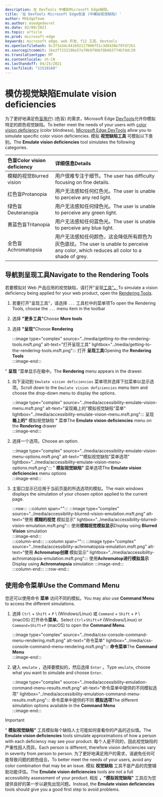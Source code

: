 ```yaml
---
description: 在 DevTools 中模拟Microsoft Edge缺陷。
title: '在 DevTools Microsoft Edge色盲 (中模拟视觉缺陷) '
author: MSEdgeTeam
ms.author: msedgedevrel
ms.date: 02/09/2021
ms.topic: article
ms.prod: microsoft-edge
keywords: microsoft edge、web 开发、f12 工具、devtools
ms.openlocfilehash: 8c3f3a34c441692117906f51c3d8430e79fd72b1
ms.sourcegitcommit: 16e2f7232196a57a70b979bbf8b663774b7ddc20
ms.translationtype: MT
ms.contentlocale: zh-CN
ms.lasthandoff: 04/25/2021
ms.locfileid: "11519168"
---
```

# <a name="emulate-vision-deficiencies"></a><span data-ttu-id="fe482-104">模仿视觉缺陷</span><span class="sxs-lookup"><span data-stu-id="fe482-104">Emulate vision deficiencies</span></span>

<span data-ttu-id="fe482-105">为了更好地满足色[盲用户][ColorblindawarenessMain]\ (色盲\) 的需求，Microsoft Edge [DevTools][DevtoolsIndex]允许你模拟特定的颜色视觉缺陷。</span><span class="sxs-lookup"><span data-stu-id="fe482-105">To better meet the needs of your users with [color vision deficiency][ColorblindawarenessMain] \(color blindness\), [Microsoft Edge DevTools][DevtoolsIndex] allow you to simulate specific color vision deficiencies.</span></span>  <span data-ttu-id="fe482-106">模拟 **视觉缺陷工具** 可模拟以下类别。</span><span class="sxs-lookup"><span data-stu-id="fe482-106">The **Emulate vision deficiencies** tool simulates the following categories.</span></span>  

| <span data-ttu-id="fe482-107">色盲</span><span class="sxs-lookup"><span data-stu-id="fe482-107">Color vision deficiency</span></span> | <span data-ttu-id="fe482-108">详细信息</span><span class="sxs-lookup"><span data-stu-id="fe482-108">Details</span></span> |  
|:--- |:--- |  
| <span data-ttu-id="fe482-109">模糊的视觉</span><span class="sxs-lookup"><span data-stu-id="fe482-109">Blurred vision</span></span> | <span data-ttu-id="fe482-110">用户很难专注于细节。</span><span class="sxs-lookup"><span data-stu-id="fe482-110">The user has difficulty focusing on fine details.</span></span> |  
| <span data-ttu-id="fe482-111">红色盲</span><span class="sxs-lookup"><span data-stu-id="fe482-111">Protanopia</span></span> | <span data-ttu-id="fe482-112">用户无法感知任何红色光。</span><span class="sxs-lookup"><span data-stu-id="fe482-112">The user is unable to perceive any red light.</span></span> |  
| <span data-ttu-id="fe482-113">绿色盲</span><span class="sxs-lookup"><span data-stu-id="fe482-113">Deuteranopia</span></span> | <span data-ttu-id="fe482-114">用户无法感知任何绿色光。</span><span class="sxs-lookup"><span data-stu-id="fe482-114">The user is unable to perceive any green light.</span></span> |  
| <span data-ttu-id="fe482-115">黄蓝色盲</span><span class="sxs-lookup"><span data-stu-id="fe482-115">Tritanopia</span></span> | <span data-ttu-id="fe482-116">用户无法感知任何蓝色光。</span><span class="sxs-lookup"><span data-stu-id="fe482-116">The user is unable to perceive any blue light.</span></span> |  
| <span data-ttu-id="fe482-117">全色盲</span><span class="sxs-lookup"><span data-stu-id="fe482-117">Achromatopsia</span></span> | <span data-ttu-id="fe482-118">用户无法感知任何颜色，这会降低所有颜色为灰色底纹。</span><span class="sxs-lookup"><span data-stu-id="fe482-118">The user is unable to perceive any color, which reduces all color to a shade of grey.</span></span> |  

## <a name="navigate-to-the-rendering-tools"></a><span data-ttu-id="fe482-119">导航到呈现工具</span><span class="sxs-lookup"><span data-stu-id="fe482-119">Navigate to the Rendering Tools</span></span>  

<span data-ttu-id="fe482-120">若要模拟对 Web 产品应用的视觉缺陷，请打开"呈现[工具"。][DevtoolsRenderingToolsIndex]</span><span class="sxs-lookup"><span data-stu-id="fe482-120">To simulate a vision deficiency being applied for your web product, open the [Rendering Tools][DevtoolsRenderingToolsIndex].</span></span>  

1.  <span data-ttu-id="fe482-121">若要打开"呈现工具"，请选择 `...` 工具栏中的菜单项</span><span class="sxs-lookup"><span data-stu-id="fe482-121">To open the Rendering Tools, choose the `...` menu item in the toolbar</span></span>  
1.  <span data-ttu-id="fe482-122">选择 **"更多工具"**</span><span class="sxs-lookup"><span data-stu-id="fe482-122">Choose **More tools**</span></span>  
1.  <span data-ttu-id="fe482-123">选择 **"呈现"**</span><span class="sxs-lookup"><span data-stu-id="fe482-123">Choose **Rendering**</span></span>  
    
    :::image type="complex" source="../media/getting-to-the-rendering-tools.msft.png" alt-text="打开呈现工具" lightbox="../media/getting-to-the-rendering-tools.msft.png":::
       <span data-ttu-id="fe482-125">打开 **呈现工具**</span><span class="sxs-lookup"><span data-stu-id="fe482-125">Opening the **Rendering Tools**</span></span>  
    :::image-end:::  

<span data-ttu-id="fe482-126">" **呈现** "菜单显示在箱中。</span><span class="sxs-lookup"><span data-stu-id="fe482-126">The **Rendering** menu appears in the drawer.</span></span>  

1.  <span data-ttu-id="fe482-127">向下滚动到 `Emulate vision deficiencies` 菜单项并选择下拉菜单以显示选项。</span><span class="sxs-lookup"><span data-stu-id="fe482-127">Scroll down to the `Emulate vision deficiencies` menu item and choose the drop-down menu to display the options.</span></span>  
    
    :::image type="complex" source="../media/accessibility-emulate-vision-menu.msft.png" alt-text="呈现箱上的"模拟视觉缺陷"菜单" lightbox="../media/accessibility-emulate-vision-menu.msft.png":::
       <span data-ttu-id="fe482-129">呈现 **箱上的"** 模拟视觉缺陷 **"** 菜单</span><span class="sxs-lookup"><span data-stu-id="fe482-129">The **Emulate vision deficiencies** menu on the **Rendering** drawer</span></span>  
    :::image-end:::  
    
1.  <span data-ttu-id="fe482-130">选择一个选项。</span><span class="sxs-lookup"><span data-stu-id="fe482-130">Choose an option.</span></span>  
    
    :::image type="complex" source="../media/accessibility-emulate-vision-menu-options.msft.png" alt-text=""模拟视觉缺陷"菜单选项" lightbox="../media/accessibility-emulate-vision-menu-options.msft.png":::
       <span data-ttu-id="fe482-132">" **模拟视觉缺陷"** 菜单选项</span><span class="sxs-lookup"><span data-stu-id="fe482-132">The **Emulate vision deficiencies** menu options</span></span>  
    :::image-end:::  
    
1.  <span data-ttu-id="fe482-133">主窗口显示已应用于当前页面的所选选项的模拟。</span><span class="sxs-lookup"><span data-stu-id="fe482-133">The main windows displays the simulation of your chosen option applied to the current page.</span></span>  
    
    :::row:::
       :::column span="":::
          :::image type="complex" source="../media/accessibility-blurred-vision-emulation.msft.png" alt-text="使用 **模糊的视觉** 模拟显示" lightbox="../media/accessibility-blurred-vision-emulation.msft.png":::
             <span data-ttu-id="fe482-135">使用**模糊视觉模拟显示**</span><span class="sxs-lookup"><span data-stu-id="fe482-135">Display using **Blurred Vision** simulation</span></span>  
          :::image-end:::  
       :::column-end:::
       :::column span="":::
          :::image type="complex" source="../media/accessibility-achromatopsia-emulation.msft.png" alt-text="使用 **Achromatop创建** 模拟显示" lightbox="../media/accessibility-achromatopsia-emulation.msft.png":::
             <span data-ttu-id="fe482-137">使用**Achromatop进行模拟显示**</span><span class="sxs-lookup"><span data-stu-id="fe482-137">Display using **Achromatopsia** simulation</span></span> :::image-end:::  
       :::column-end:::
    :::row-end:::
    
## <a name="use-the-command-menu"></a><span data-ttu-id="fe482-138">使用命令菜单</span><span class="sxs-lookup"><span data-stu-id="fe482-138">Use the Command Menu</span></span>  

<span data-ttu-id="fe482-139">您还可以使用命令 **菜单** 访问不同的模拟。</span><span class="sxs-lookup"><span data-stu-id="fe482-139">You may also use **Command Menu** to access the different simulations.</span></span>  

1.  <span data-ttu-id="fe482-140">选择 `Ctrl` + `Shift` + `P` \ (Windows/Linux\) 或 `Command` + `Shift` + `P` \ (macOS\) 打开命令**菜单**。</span><span class="sxs-lookup"><span data-stu-id="fe482-140">Select `Ctrl`+`Shift`+`P` \(Windows/Linux\) or `Command`+`Shift`+`P` \(macOS\) to open the **Command Menu**.</span></span>  
    
    :::image type="complex" source="../media/css-console-command-menu-rendering.msft.png" alt-text="命令菜单" lightbox="../media/css-console-command-menu-rendering.msft.png":::
       <span data-ttu-id="fe482-142">**命令菜单**</span><span class="sxs-lookup"><span data-stu-id="fe482-142">The **Command Menu**</span></span>  
    :::image-end:::  
    
1.  <span data-ttu-id="fe482-143">键入 `emulate` ，选择要模拟的，然后选择 `Enter` 。</span><span class="sxs-lookup"><span data-stu-id="fe482-143">Type `emulate`, choose what you want to simulate and choose `Enter`.</span></span>  
    
    :::image type="complex" source="../media/accessibility-emulation-command-menu-results.msft.png" alt-text="命令菜单中提供的不同模拟选项" lightbox="../media/accessibility-emulation-command-menu-results.msft.png":::
       <span data-ttu-id="fe482-145">命令菜单中提供的不同 **模拟选项**</span><span class="sxs-lookup"><span data-stu-id="fe482-145">The different simulation options available in the **Command Menu**</span></span>  
    :::image-end:::  
    
> [!IMPORTANT]
> <span data-ttu-id="fe482-146">" **模拟视觉缺陷"** 工具模拟每个缺陷人士可能如何查看你的产品的近似值。</span><span class="sxs-lookup"><span data-stu-id="fe482-146">The **Emulate vision deficiencies** tools simulate approximations of how a person with each deficiency may see your product.</span></span>  <span data-ttu-id="fe482-147">每个人是不同的，因此视觉缺陷的严重性因人而异。</span><span class="sxs-lookup"><span data-stu-id="fe482-147">Each person is different, therefore vision deficiencies vary in severity from person to person.</span></span>  <span data-ttu-id="fe482-148">为了更好地满足用户的需求，请避免任何可能导致问题的颜色组合。</span><span class="sxs-lookup"><span data-stu-id="fe482-148">To better meet the needs of your users, avoid any color combination that may be an issue.</span></span>  <span data-ttu-id="fe482-149">模拟 **视觉缺陷** 工具不是产品的完整辅助功能评估。</span><span class="sxs-lookup"><span data-stu-id="fe482-149">The **Emulate vision deficiencies** tools are not a full accessibility assessment of your product.</span></span>  <span data-ttu-id="fe482-150">相反 **，"模拟视觉缺陷"** 工具应为您提供良好的第一步以避免出现问题。</span><span class="sxs-lookup"><span data-stu-id="fe482-150">Instead, the **Emulate vision deficiencies** tools should  give you a good first step to avoid problems.</span></span>  

<!-- links -->  

[DevToolsIndex]: ../index.md "Microsoft Edge (Chromium) 开发人员工具 | Microsoft Docs"  
[DevtoolsRenderingToolsIndex]: ../rendering-tools/index.md "分析运行时性能|Microsoft Docs"  

[ColorblindawarenessMain]: http://www.colourblindawareness.org "光盲意识组织"  

[AmfcbMain]: https://www.amfcb.org "American Foundation for the Color Blind (AFCB) "  
